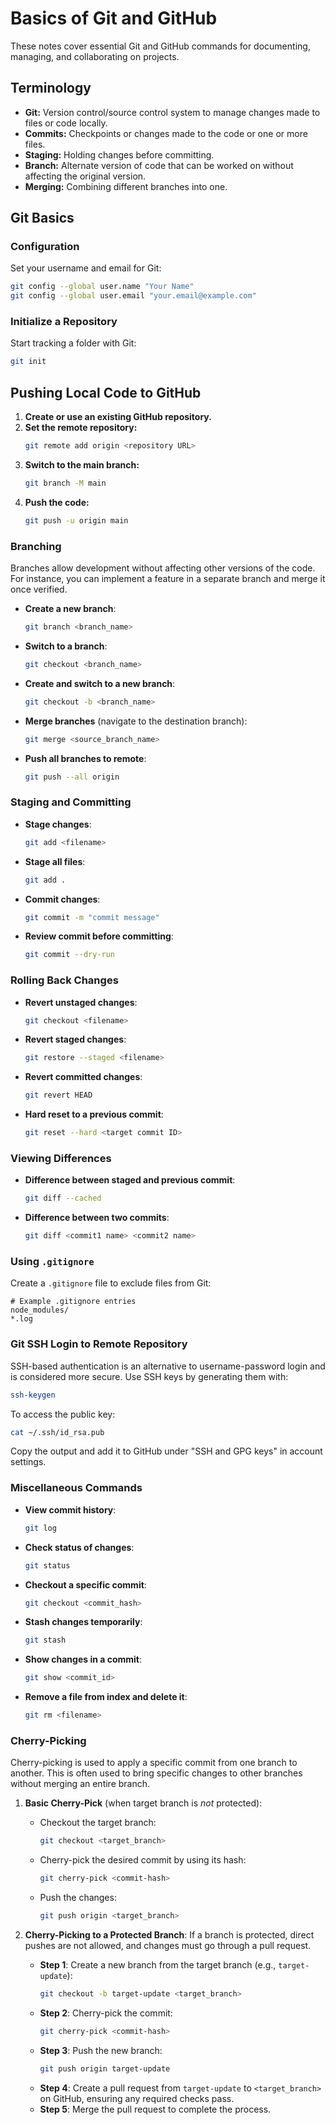 # Basics of Git and GitHub

These notes cover essential Git and GitHub commands for documenting, managing, and collaborating on projects.

## Terminology
- **Git:** Version control/source control system to manage changes made to files or code locally.
- **Commits:** Checkpoints or changes made to the code or one or more files.
- **Staging:** Holding changes before committing.
- **Branch:** Alternate version of code that can be worked on without affecting the original version.
- **Merging:** Combining different branches into one.

## Git Basics
### Configuration
Set your username and email for Git:
```sh
git config --global user.name "Your Name"
git config --global user.email "your.email@example.com"
```

### Initialize a Repository
Start tracking a folder with Git:
```sh
git init
```

## Pushing Local Code to GitHub
1. **Create or use an existing GitHub repository.**
2. **Set the remote repository:**
   ```sh
   git remote add origin <repository URL>
   ```
3. **Switch to the main branch:**
   ```sh
   git branch -M main
   ```
4. **Push the code:**
   ```sh
   git push -u origin main
   ```

### Branching
Branches allow development without affecting other versions of the code. For instance, you can implement a feature in a separate branch and merge it once verified.

- **Create a new branch**:
  ```sh
  git branch <branch_name>
  ```
- **Switch to a branch**:
  ```sh
  git checkout <branch_name>
  ```
- **Create and switch to a new branch**:
  ```sh
  git checkout -b <branch_name>
  ```
- **Merge branches** (navigate to the destination branch):
  ```sh
  git merge <source_branch_name>
  ```
- **Push all branches to remote**:
  ```sh
  git push --all origin
  ```

### Staging and Committing
- **Stage changes**:
  ```sh
  git add <filename>
  ```
- **Stage all files**:
  ```sh
  git add .
  ```
- **Commit changes**:
  ```sh
  git commit -m "commit message"
  ```
- **Review commit before committing**:
  ```sh
  git commit --dry-run
  ```

### Rolling Back Changes
- **Revert unstaged changes**:
  ```sh
  git checkout <filename>
  ```
- **Revert staged changes**:
  ```sh
  git restore --staged <filename>
  ```
- **Revert committed changes**:
  ```sh
  git revert HEAD
  ```
- **Hard reset to a previous commit**:
  ```sh
  git reset --hard <target commit ID>
  ```

### Viewing Differences
- **Difference between staged and previous commit**:
  ```sh
  git diff --cached
  ```
- **Difference between two commits**:
  ```sh
  git diff <commit1 name> <commit2 name>
  ```

### Using `.gitignore`
Create a `.gitignore` file to exclude files from Git:
```
# Example .gitignore entries
node_modules/
*.log
```

### Git SSH Login to Remote Repository
SSH-based authentication is an alternative to username-password login and is considered more secure. Use SSH keys by generating them with:
```sh
ssh-keygen
```
To access the public key:
```sh
cat ~/.ssh/id_rsa.pub
```
Copy the output and add it to GitHub under "SSH and GPG keys" in account settings.

### Miscellaneous Commands
- **View commit history**:
  ```sh
  git log
  ```
- **Check status of changes**:
  ```sh
  git status
  ```
- **Checkout a specific commit**:
  ```sh
  git checkout <commit_hash>
  ```
- **Stash changes temporarily**:
  ```sh
  git stash
  ```
- **Show changes in a commit**:
  ```sh
  git show <commit_id>
  ```
- **Remove a file from index and delete it**:
  ```sh
  git rm <filename>
  ```

### Cherry-Picking
Cherry-picking is used to apply a specific commit from one branch to another. This is often used to bring specific changes to other branches without merging an entire branch.

1. **Basic Cherry-Pick** (when target branch is *not* protected):
   - Checkout the target branch:
     ```sh
     git checkout <target_branch>
     ```
   - Cherry-pick the desired commit by using its hash:
     ```sh
     git cherry-pick <commit-hash>
     ```
   - Push the changes:
     ```sh
     git push origin <target_branch>
     ```

2. **Cherry-Picking to a Protected Branch**:
   If a branch is protected, direct pushes are not allowed, and changes must go through a pull request.
   - **Step 1**: Create a new branch from the target branch (e.g., `target-update`):
     ```sh
     git checkout -b target-update <target_branch>
     ```
   - **Step 2**: Cherry-pick the commit:
     ```sh
     git cherry-pick <commit-hash>
     ```
   - **Step 3**: Push the new branch:
     ```sh
     git push origin target-update
     ```
   - **Step 4**: Create a pull request from `target-update` to `<target_branch>` on GitHub, ensuring any required checks pass.
   - **Step 5**: Merge the pull request to complete the process.
